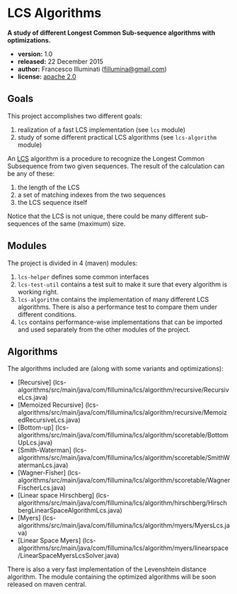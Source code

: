 LCS Algorithms
==============

__A study of different Longest Common Sub-sequence algorithms with
optimizations.__

- __version:__ 1.0
- __released:__ 22 December 2015
- __author:__ Francesco Illuminati (fillumina@gmail.com)
- __license:__ [apache 2.0](http://www.apache.org/licenses/LICENSE-2.0)

## Goals

This project accomplishes two different goals:

1. realization of a fast LCS implementation (see `lcs` module)
2. study of some different practical LCS algorithms (see `lcs-algorithm` module)

An [LCS](https://en.wikipedia.org/wiki/Longest_common_subsequence_problem)
algorithm is a procedure to recognize the Longest Common Subsequence from
two given sequences. The result of the calculation can be any of these:

1. the length of the LCS
2. a set of matching indexes from the two sequences
3. the LCS sequence itself

Notice that the LCS is not unique, there could be many different sub-sequences
of the same (maximum) size.


## Modules

The project is divided in 4 (maven) modules:

1. `lcs-helper` defines some common interfaces
2. `lcs-test-util` contains a test suit to make it sure that every
algorithm is working right.
3. `lcs-algorithm` contains the implementation of many different
LCS algorithms. There is also a performance test to compare them
under different conditions.
4. `lcs` contains performance-wise implementations that can be imported
and used separately from the other modules of the project.


## Algorithms

The algorithms included are (along with some variants and optimizations):

* [Recursive]
(lcs-algorithms/src/main/java/com/fillumina/lcs/algorithm/recursive/RecursiveLcs.java)
* [Memoized Recursive]
(lcs-algorithms/src/main/java/com/fillumina/lcs/algorithm/recursive/MemoizedRecursiveLcs.java)
* [Bottom-up]
(lcs-algorithms/src/main/java/com/fillumina/lcs/algorithm/scoretable/BottomUpLcs.java)
* [Smith-Waterman]
(lcs-algorithms/src/main/java/com/fillumina/lcs/algorithm/scoretable/SmithWatermanLcs.java)
* [Wagner-Fisher]
(lcs-algorithms/src/main/java/com/fillumina/lcs/algorithm/scoretable/WagnerFischerLcs.java)
* [Linear space Hirschberg]
(lcs-algorithms/src/main/java/com/fillumina/lcs/algorithm/hirschberg/HirschbergLinearSpaceAlgorithmLcs.java)
* [Myers]
(lcs-algorithms/src/main/java/com/fillumina/lcs/algorithm/myers/MyersLcs.java)
* [Linear Space Myers]
(lcs-algorithms/src/main/java/com/fillumina/lcs/algorithm/myers/linearspace/LinearSpaceMyersLcsSolver.java)

There is also a very fast implementation of the Levenshtein distance algorithm.
The module containing the optimized algorithms will be soon released on
maven central.